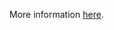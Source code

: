 More information [here](https://docs.bridgecrew.io/docs/ensure-github-branch-protection-restricts-who-can-dismiss-pr-reviews-cis-115).

